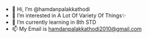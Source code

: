 - 👋 Hi, I’m @hamdanpalakkathodi
- 👀 I’m interested in A Lot Of Variety Of Things✨
- 🌱 I’m currently learning in 8th STD
- 📫 My Email is hamdanpalakkathodi2010@gmail.com

<!---
MohamedHamdanP/MohamedHamdanP is a ✨ special ✨ repository because its `README.md` (this file) appears on your GitHub profile.
You can click the Preview link to take a look at your changes.
--->
